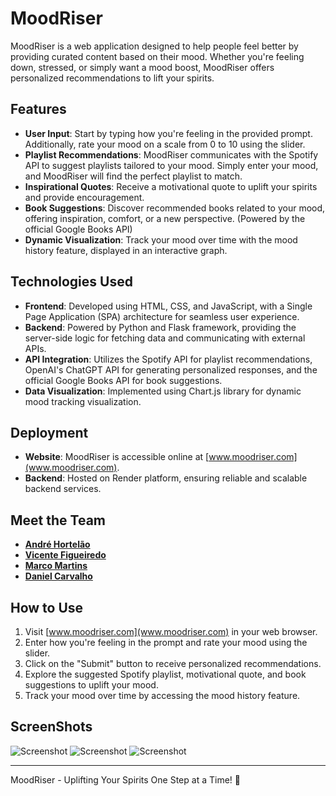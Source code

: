 # MoodRiser

MoodRiser is a web application designed to help people feel better by providing curated content based on their mood. Whether you're feeling down, stressed, or simply want a mood boost, MoodRiser offers personalized recommendations to lift your spirits.

## Features

- **User Input**: Start by typing how you're feeling in the provided prompt. Additionally, rate your mood on a scale from 0 to 10 using the slider.
- **Playlist Recommendations**: MoodRiser communicates with the Spotify API to suggest playlists tailored to your mood. Simply enter your mood, and MoodRiser will find the perfect playlist to match.
- **Inspirational Quotes**: Receive a motivational quote to uplift your spirits and provide encouragement.
- **Book Suggestions**: Discover recommended books related to your mood, offering inspiration, comfort, or a new perspective. (Powered by the official Google Books API)
- **Dynamic Visualization**: Track your mood over time with the mood history feature, displayed in an interactive graph.

## Technologies Used

- **Frontend**: Developed using HTML, CSS, and JavaScript, with a Single Page Application (SPA) architecture for seamless user experience.
- **Backend**: Powered by Python and Flask framework, providing the server-side logic for fetching data and communicating with external APIs.
- **API Integration**: Utilizes the Spotify API for playlist recommendations, OpenAI's ChatGPT API for generating personalized responses, and the official Google Books API for book suggestions.
- **Data Visualization**: Implemented using Chart.js library for dynamic mood tracking visualization.

## Deployment

- **Website**: MoodRiser is accessible online at [www.moodriser.com](www.moodriser.com).
- **Backend**: Hosted on Render platform, ensuring reliable and scalable backend services.

## Meet the Team

- **[André Hortelão](https://www.linkedin.com/in/andre-hortelao/)**
- **[Vicente Figueiredo](https://www.linkedin.com/in/vicentefigueiredo/)**
- **[Marco Martins](https://www.linkedin.com/in/marco-martins-a-tech/)**
- **[Daniel Carvalho](https://www.linkedin.com/in/danielcarvalho01/)**

## How to Use

1. Visit [www.moodriser.com](www.moodriser.com) in your web browser.
2. Enter how you're feeling in the prompt and rate your mood using the slider.
3. Click on the "Submit" button to receive personalized recommendations.
4. Explore the suggested Spotify playlist, motivational quote, and book suggestions to uplift your mood.
5. Track your mood over time by accessing the mood history feature.

## ScreenShots
![Screenshot](https://github.com/MarcoMartins89/gitCommitCrimes/blob/moodtracker/HOMEVIEW.png)
![Screenshot](https://github.com/MarcoMartins89/gitCommitCrimes/blob/moodtracker/RESULTVIEW1.png)
![Screenshot](https://github.com/MarcoMartins89/gitCommitCrimes/blob/moodtracker/RESULTVIEW2_.png)



---

MoodRiser - Uplifting Your Spirits One Step at a Time! 🌟
